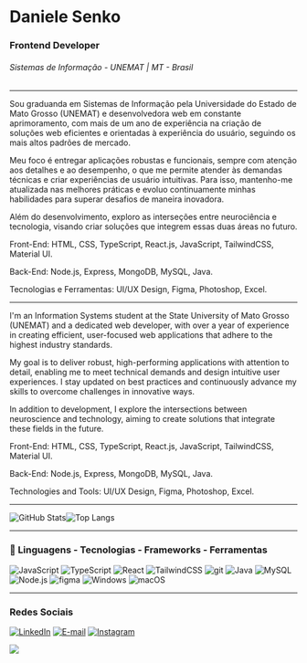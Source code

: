 # Daniele Senko

### Frontend Developer 
###### Sistemas de Informação - UNEMAT | MT - Brasil

___

Sou graduanda em Sistemas de Informação pela Universidade do Estado de Mato Grosso (UNEMAT) e desenvolvedora web em constante aprimoramento, com mais de um ano de experiência na criação de soluções web eficientes e orientadas à experiência do usuário, seguindo os mais altos padrões de mercado.

Meu foco é entregar aplicações robustas e funcionais, sempre com atenção aos detalhes e ao desempenho, o que me permite atender às demandas técnicas e criar experiências de usuário intuitivas. Para isso, mantenho-me atualizada nas melhores práticas e evoluo continuamente minhas habilidades para superar desafios de maneira inovadora.

Além do desenvolvimento, exploro as interseções entre neurociência e tecnologia, visando criar soluções que integrem essas duas áreas no futuro.

Front-End: HTML, CSS, TypeScript, React.js, JavaScript, TailwindCSS, Material UI.

Back-End: Node.js, Express, MongoDB, MySQL, Java.

Tecnologias e Ferramentas: UI/UX Design, Figma, Photoshop, Excel.
___

I'm an Information Systems student at the State University of Mato Grosso (UNEMAT) and a dedicated web developer, with over a year of experience in creating efficient, user-focused web applications that adhere to the highest industry standards.

My goal is to deliver robust, high-performing applications with attention to detail, enabling me to meet technical demands and design intuitive user experiences. I stay updated on best practices and continuously advance my skills to overcome challenges in innovative ways.

In addition to development, I explore the intersections between neuroscience and technology, aiming to create solutions that integrate these fields in the future.

Front-End: HTML, CSS, TypeScript, React.js, JavaScript, TailwindCSS, Material UI.

Back-End: Node.js, Express, MongoDB, MySQL, Java.

Technologies and Tools: UI/UX Design, Figma, Photoshop, Excel.
___
![GitHub Stats](https://github-readme-stats.vercel.app/api?username=daniele-senko&theme=transparent&bg_color=000&border_color=be7abb&show_icons=true&icon_color=e0bcdd&title_color=be7abb&text_color=FFF)![Top Langs](https://github-readme-stats-git-masterrstaa-rickstaa.vercel.app/api/top-langs/?username=daniele-senko&bg_color=000&border_color=be7abb&title_color=be7abb&text_color=e0bcdd)
____
### 🚀 Linguagens - Tecnologias - Frameworks - Ferramentas


![JavaScript](https://img.shields.io/badge/javascript-%23000000.svg?style=for-the-badge&logo=javascript&logoColor=e0bcdd)
![TypeScript](https://img.shields.io/badge/typescript-%23000000.svg?style=for-the-badge&logo=typescript&logoColor=e0bcdd)
![React](https://img.shields.io/badge/react-%23000000.svg?style=for-the-badge&logo=react&logoColor=e0bcdd)
![TailwindCSS](https://img.shields.io/badge/tailwind%20CSS-%23000000.svg?style=for-the-badge&logo=tailwindcss&logoColor=e0bcdd)
![git](https://img.shields.io/badge/git-%23000000.svg?style=for-the-badge&logo=git&logoColor=e0bcdd)
![Java](https://img.shields.io/badge/java-%23000000.svg?style=for-the-badge&logo=java&logoColor=e0bcdd)
![MySQL](https://img.shields.io/badge/mysql-%23000000.svg?style=for-the-badge&logo=mysql&logoColor=e0bcdd)
![Node.js](https://img.shields.io/badge/node-%23000000.svg?style=for-the-badge&logo=node&logoColor=e0bcdd)
![figma](https://img.shields.io/badge/figma-%23000000.svg?style=for-the-badge&logo=figma&logoColor=e0bcdd)
![Windows](https://img.shields.io/badge/windows-%23000000.svg?style=for-the-badge&logo=windows&logoColor=e0bcdd)
![macOS](https://img.shields.io/badge/mac%20os-%23000000.svg?style=for-the-badge&logo=macos&logoColor=e0bcdd)

___
### Redes Sociais

[![LinkedIn](https://img.shields.io/badge/LinkedIn-100000?style=for-the-badge&logo=linkedin&logoColor=e0bcdd)](https://www.linkedin.com/in/daniele-senko/)
[![E-mail](https://img.shields.io/badge/-Email-100000?style=for-the-badge&logo=microsoft-outlook&logoColor=e0bcdd)](mailto:danielesenko@hotmail.com)
[![Instagram](https://img.shields.io/badge/Instagram-100000?style=for-the-badge&logo=github&logoColor=e0bcdd)](https://www.instagram.com/danielesenko/)

<a href="https://visitorbadge.io/status?path=https%3A%2F%2Fgithub.com%2daniele-senko"><img src="https://api.visitorbadge.io/api/combined?path=https%3A%2F%2Fgithub.com%2daniele-senko&label=Visitantes%20(HOJE%2FTotal)&labelColor=%235b187e&countColor=%235b187e&labelStyle=upper" /></a>
